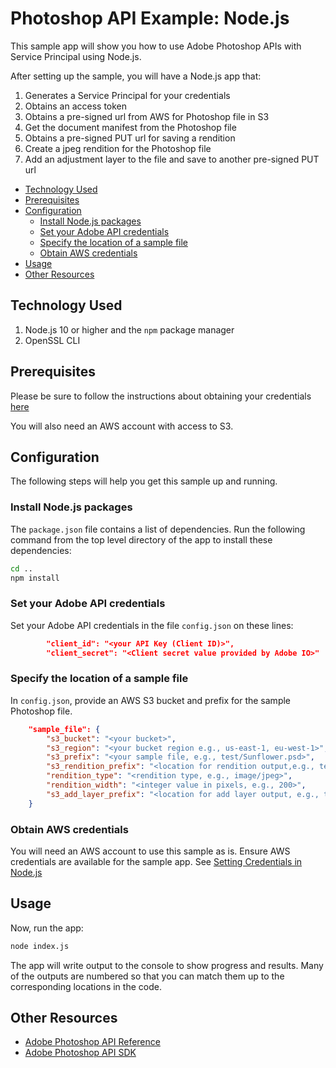 # Photoshop API  Example: Node.js

This sample app will show you how to use Adobe Photoshop APIs with Service Principal using Node.js.

After setting up the sample, you will have a Node.js app that:

1. Generates a Service Principal for your credentials
1. Obtains an access token
1. Obtains a pre-signed url from AWS for Photoshop file in S3
1. Get the document manifest from the Photoshop file
1. Obtains a pre-signed PUT url for saving a rendition
1. Create a jpeg rendition for the Photoshop file
1. Add an adjustment layer to the file and save to another pre-signed PUT url

<!-- $ doctoc ./readme.md --title "## Contents" --entryprefix 1. --gitlab --maxlevel 3 -->
<!-- START doctoc generated TOC please keep comment here to allow auto update -->
<!-- DON'T EDIT THIS SECTION, INSTEAD RE-RUN doctoc TO UPDATE -->


- [Technology Used](#technology-used)
- [Prerequisites](#prerequisites)
- [Configuration](#configuration)
  - [Install Node.js packages](#install-nodejs-packages)
  - [Set your Adobe API credentials](#set-your-adobe-api-credentials)
  - [Specify the location of a sample file](#specify-the-location-of-a-sample-file)
  - [Obtain AWS credentials](#obtain-aws-credentials)
- [Usage](#usage)
- [Other Resources](#other-resources)

<!-- END doctoc generated TOC please keep comment here to allow auto update -->

## Technology Used

1. Node.js 10 or higher and the `npm` package manager
1. OpenSSL CLI

## Prerequisites

Please be sure to follow the instructions about obtaining your credentials [here](https://developer.adobe.com/photoshop/photoshop-api-docs/getting-started/)

You will also need an AWS account with access to S3.

## Configuration

The following steps will help you get this sample up and running.

### Install Node.js packages

The `package.json` file contains a list of dependencies. Run the following command from the top level directory of the app to install these dependencies:

```bash
cd ..
npm install
```

### Set your Adobe API credentials

Set your Adobe API credentials in the file `config.json` on these lines:

```json
        "client_id": "<your API Key (Client ID)>",
        "client_secret": "<Client secret value provided by Adobe IO>"
```

### Specify the location of a sample file

In `config.json`, provide an AWS S3 bucket and prefix for the sample Photoshop file.

```json
    "sample_file": {
        "s3_bucket": "<your bucket>",
        "s3_region": "<your bucket region e.g., us-east-1, eu-west-1>",
        "s3_prefix": "<your sample file, e.g., test/Sunflower.psd>",
        "s3_rendition_prefix": "<location for rendition output,e.g., test/Sunflower-out-200.jpg>",
        "rendition_type": "<rendition type, e.g., image/jpeg>",
        "rendition_width": "<integer value in pixels, e.g., 200>",
        "s3_add_layer_prefix": "<location for add layer output, e.g., test/Sunflower-out-add-layer.jpg>"
    }
```

### Obtain AWS credentials

You will need an AWS account to use this sample as is. Ensure AWS credentials are available for the sample app. See [Setting Credentials in Node.js](https://docs.aws.amazon.com/sdk-for-javascript/v2/developer-guide/setting-credentials-node.html)

## Usage

Now, run the app:

```bash
node index.js
```

The app will write output to the console to show progress and results. Many of the outputs are numbered so that you can match them up to the corresponding locations in the code.

## Other Resources

- [Adobe Photoshop API Reference](https://developer.adobe.com/photoshop/photoshop-api-docs/api/)
- [Adobe Photoshop API SDK](https://github.com/adobe/adobe-photoshop-api-sdk#readme)
